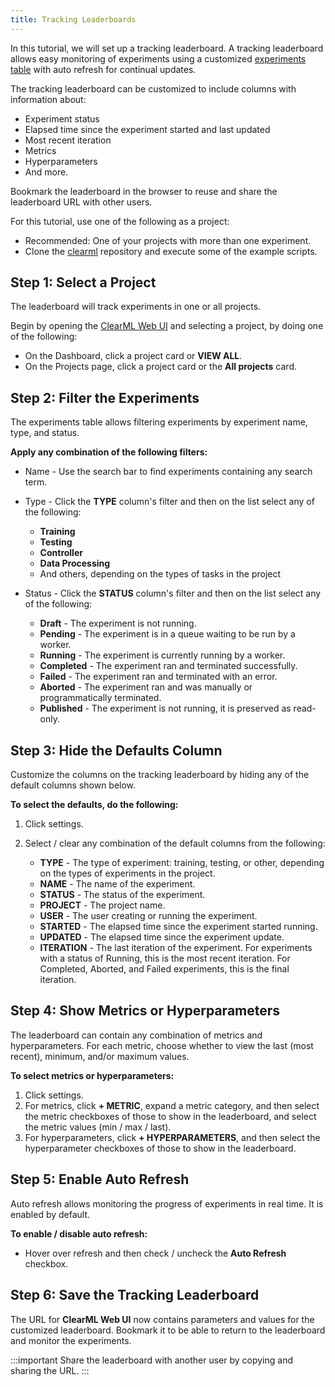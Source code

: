 ```yaml
---
title: Tracking Leaderboards
---
```


In this tutorial, we will set up a tracking leaderboard. A tracking leaderboard allows easy monitoring of experiments 
using a customized [experiments table](../../webapp/webapp_exp_table.md) with auto refresh for continual updates.

The tracking leaderboard can be customized to include columns with information about:
* Experiment status
* Elapsed time since the experiment started and last updated
* Most recent iteration
* Metrics
* Hyperparameters
* And more. 

Bookmark the leaderboard in the browser to reuse and share the leaderboard URL with other users.

For this tutorial, use one of the following as a project:

* Recommended: One of your projects with more than one experiment. 
* Clone the [clearml](https://github.com/allegroai/clearml) repository and execute some of the example scripts.

## Step 1: Select a Project

The leaderboard will track experiments in one or all projects. 

Begin by opening the [ClearML Web UI](../../webapp/webapp_overview.md) and selecting a project, by doing one of the following:
* On the Dashboard, click a project card or **VIEW ALL**.
* On the Projects page, click a project card or the **All projects** card.

## Step 2: Filter the Experiments

The experiments table allows filtering experiments by experiment name, type, and status.

**Apply any combination of the following filters:**

* Name - Use the search bar to find experiments containing any search term.
* Type - Click the **TYPE** column's filter and then on the list select any of the following:
    * **Training**
    * **Testing**
    * **Controller**
    * **Data Processing**
    * And others, depending on the types of tasks in the project 
* Status - Click the **STATUS** column's filter and then on the list select any of the following:

    * **Draft** - The experiment is not running.
    * **Pending** - The experiment is in a queue waiting to be run by a worker.
    * **Running** - The experiment is currently running by a worker.
    * **Completed** - The experiment ran and terminated successfully.
    * **Failed** - The experiment ran and terminated with an error.
    * **Aborted** - The experiment ran and was manually or programmatically terminated.
    * **Published** - The experiment is not running, it is preserved as read-only.

## Step 3: Hide the Defaults Column

Customize the columns on the tracking leaderboard by hiding any of the default columns shown below.

**To select the defaults, do the following:**

1. Click settings. 
1. Select / clear any combination of the default columns from the following:

    * **TYPE** - The type of experiment: training, testing, or other, depending on the types of experiments in the project.
    * **NAME** - The name of the experiment.
    * **STATUS** - The status of the experiment.
    * **PROJECT** - The project name.
    * **USER** - The user creating or running the experiment.
    * **STARTED** - The elapsed time since the experiment started running.
    * **UPDATED** - The elapsed time since the experiment update.
    * **ITERATION** - The last iteration of the experiment. For experiments with a status of Running, this is the most recent iteration. For Completed, Aborted, and Failed experiments, this is the final iteration.

## Step 4: Show Metrics or Hyperparameters

The leaderboard can contain any combination of metrics and hyperparameters. For each metric, choose whether to view the last (most 
recent), minimum, and/or maximum values.

**To select metrics or hyperparameters:**

1. Click settings. 
1. For metrics, click **+ METRIC**, expand a metric category, and then select the metric checkboxes of those to show in 
   the leaderboard, and select the metric values (min / max / last).
1. For hyperparameters, click **+ HYPERPARAMETERS**, and then select the hyperparameter checkboxes of those to show in the leaderboard.

## Step 5: Enable Auto Refresh

Auto refresh allows monitoring the progress of experiments in real time. It is enabled by default. 

**To enable / disable auto refresh:**

* Hover over refresh and then check / uncheck the **Auto Refresh** checkbox.

## Step 6: Save the Tracking Leaderboard

The URL for **ClearML Web UI** now contains parameters and values for the customized leaderboard. Bookmark it to be able 
to return to the leaderboard and monitor the experiments.

:::important 
Share the leaderboard with another user by copying and sharing the URL.
:::